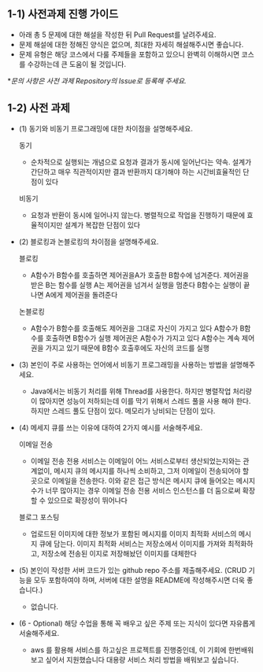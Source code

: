 ## 1-1) 사전과제 진행 가이드

- 아래 총 5 문제에 대한 해설을 작성한 뒤 Pull Request를 날려주세요.
- 문제 해설에 대한 정해진 양식은 없으며, 최대한 자세히 해설해주시면 좋습니다.
- 문제 유형은 해당 코스에서 다룰 주제들을 포함하고 있으니 완벽히 이해하시면 코스를 수강하는데 큰 도움이 될 것입니다.

**문의 사항은 사전 과제 Repository의 Issue로 등록해 주세요.*
  


## 1-2) 사전 과제

- (1) 동기와 비동기 프로그래밍에 대한 차이점을 설명해주세요.

    동기
    - 순차적으로 실행되는 개념으로 요청과 결과가 동시에 일어난다는 약속. 설계가 간단하고 매우 직관적이지만 결과 반환까지 대기해야 하는 시간비효율적인 단점이 있다

    비동기
    - 요청과 반환이 동시에 일어나지 않는다. 병렬적으로 작업을 진행하기 때문에 효율적이지만 설계가 복잡한 단점이 있다

- (2) 블로킹과 논블로킹의 차이점을 설명해주세요.

    블로킹
    - A함수가 B함수를 호출하면 제어권을A가 호출한 B함수에 넘겨준다.
    제어권을 받은 B는 함수를 실행 A는 제어권을 넘겨서 실행을 멈춘다
    B함수는 실행이 끝나면 A에게 제어권을 돌려준다

    논블로킹
    - A함수가 B함수를 호출해도 제어권을 그대로 자신이 가지고 있다
    A함수가 B함수를 호출하면 B함수가 실행 제어권은 A함수가 가지고 있다
    A함수는 계속 제어권을 가지고 있기 때문에 B함수 호출후에도 자신의 코드를 실행

- (3) 본인이 주로 사용하는 언어에서 비동기 프로그래밍을 사용하는 방법을 설명해주세요.

    - Java에서는 비동기 처리를 위해 Thread를 사용한다. 하지만 병렬작업 처리량이 많아지면 성능이 저하되는데 이를 막기 위해서 스레드 풀을 사용 해야 한다. 하지만 스레드 풀도 단점이 있다. 메모리가 낭비되는 단점이 있다.

- (4) 메세지 큐를 쓰는 이유에 대하여 2가지 예시를 서술해주세요.

    이메일 전송
    - 이메일 전송 전용 서비스는 이메일이 어느 서비스로부터 생산되었는지와는 관계없이, 메시지 큐의 메시지를 하나씩 소비하고, 그저 이메일이 전송되어야 할 곳으로 이메일을 전송한다. 이와 같은 접근 방식은 메시지 큐에 들어오는 메시지 수가 너무 많아지는 경우 이메일 전송 전용 서비스 인스턴스를 더 둠으로써 확장할 수 있으므로 확장성이 뛰어나다

    블로그 포스팅
    -  업로드된 이미지에 대한 정보가 포함된 메시지를 이미지 최적화 서비스의 메시지 큐에 담는다. 이미지 최적화 서비스는 저장소에서 이미지를 가져와 최적화하고, 저장소에 전송된 이지로 저장해놨던 이미지를 대체한다

- (5) 본인이 작성한 서버 코드가 있는 github repo 주소를 제출해주세요. (CRUD 기능을 모두 포함하여야 하며, 서버에 대한 설명을 README에 작성해주시면 더욱 좋습니다.) 
    
    - 없습니다.

- (6 - Optional) 해당 수업을 통해 꼭 배우고 싶은 주제 또는 지식이 있다면 자유롭게 서술해주세요.

    - aws 를 활용해 서비스를 하고싶은 프로젝트를 진행중인데, 이 기회에 한번배워보고 싶어서 지원했습니다
    대용량 서비스 처리 방법을 배워보고 싶습니다.